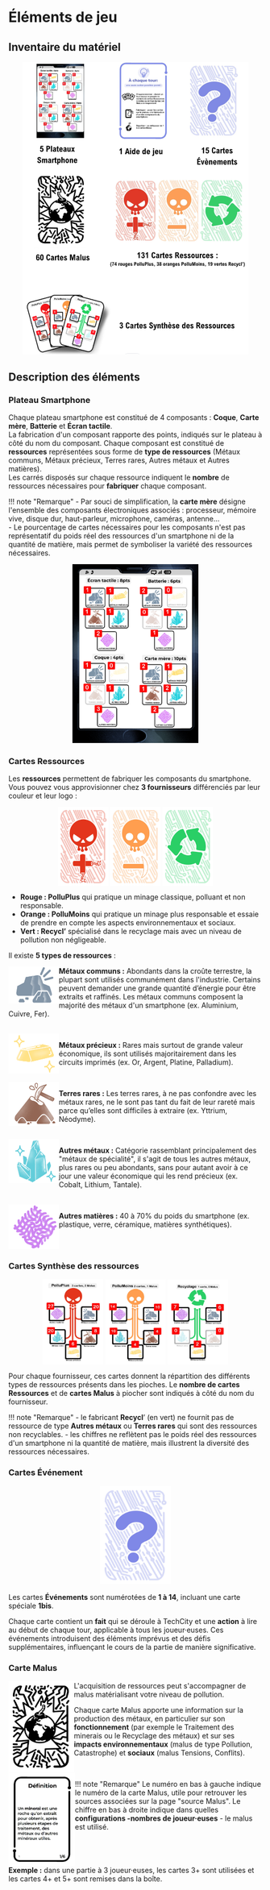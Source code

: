 # Éléments de jeu

## Inventaire du matériel
<center>
    <img alt="InventaireMateriel.png" src="../img/InventaireMateriel.png" width="450" />
</center>

## Description des éléments   

### Plateau Smartphone  

Chaque plateau smartphone est constitué de 4 composants : **Coque**, **Carte mère**, **Batterie** et **Écran tactile**.    
La fabrication d'un composant rapporte des points, indiqués sur le plateau à côté du nom du composant. 
Chaque composant est constitué de **ressources** représentées sous forme de **type de ressources** (Métaux communs, Métaux précieux, Terres rares, Autres métaux et Autres matières).  
Les carrés disposés sur chaque ressource indiquent le **nombre** de ressources nécessaires pour **fabriquer** chaque composant.

!!! note "Remarque"
    - Par souci de simplification, la **carte mère** désigne l'ensemble des composants électroniques associés : processeur, mémoire vive, disque dur, haut-parleur, microphone, caméras, antenne...  
    - Le pourcentage de cartes nécessaires pour les composants n'est pas représentatif du poids réel des ressources d'un smartphone ni de la quantité de matière, mais permet de symboliser la variété des ressources nécessaires.
<center>
<img alt="Plateau.jpeg" src="../img/Plateau.jpeg" width="250"/>
</center>

### Cartes Ressources 
Les **ressources** permettent de fabriquer les composants du smartphone.
Vous pouvez vous approvisionner chez **3 fournisseurs** différenciés par leur couleur et leur logo :    
  <center>
<img alt="cartePlluPlus.jpg" src="../img/cartePlluPlus.jpg" width="100" align="center"/>
<img alt="cartePolluMoins.jpg" src="../img/cartePolluMoins.jpg" width="100" align="center"/>
<img alt="carteRecycl.jpg" src="../img/carteRecycl.jpg" width="100" align="center"/>
</center>

- **Rouge : PolluPlus**
qui pratique un minage classique, polluant et non responsable.
- **Orange : PolluMoins**
qui pratique un minage plus responsable et essaie de prendre en compte les aspects environnementaux et sociaux.      
- **Vert : Recycl’**
spécialisé dans le recyclage mais avec un niveau de pollution non négligeable.  
  
Il existe **5 types de ressources** :  

<img alt="MetalCommun.png" src="../img/MetalCommun.png" width="100" align="left"/>

**Métaux communs :** Abondants dans la croûte terrestre, la plupart sont utilisés communément dans l'industrie. Certains peuvent demander une grande quantité d’énergie pour être extraits et raffinés. Les métaux communs composent la majorité des métaux d'un smartphone (ex. Aluminium, Cuivre, Fer).

<br clear="left"/>

<img alt="MetalPrecieux.png" src="../img/MetalPrecieux.png" width="100" align="left"/>

**Métaux précieux :** Rares mais surtout de grande valeur économique, ils sont utilisés majoritairement dans les circuits imprimés (ex. Or, Argent, Platine, Palladium).

<br clear="left"/>

<img alt="TerreRare.png" src="../img/TerreRare.png" width="100" align="left"/>

**Terres rares :** Les terres rares, à ne pas confondre avec les métaux rares, ne le sont pas tant du fait de leur rareté mais parce qu’elles sont difficiles à extraire (ex. Yttrium, Néodyme).

<br clear="left"/>

<img alt="MetalRare.png" src="../img/MetalRare.png" width="100" align="left"/>

**Autres métaux :** Catégorie rassemblant principalement des "métaux de spécialité", il s'agit de tous les autres métaux, plus rares ou peu abondants, sans pour autant avoir à ce jour une valeur économique qui les rend précieux (ex. Cobalt, Lithium, Tantale).

<br clear="left"/>

<img alt="AutreMateriel.png" src="../img/AutreMateriel.png" width="100" align="left"/>

**Autres matières :** 40 à 70% du poids du smartphone (ex. plastique, verre, céramique, matières synthétiques).

<br clear="left"/>

### Cartes Synthèse des ressources  

<center>
<img alt="carteSynthesePolluPlus.png" src="../img/carteSynthesePolluPlus.png" width="120" align="center"/>
<img alt="carteSynthesePolluMoins.png" src="../img/carteSynthesePolluMoins.png" width="120" align="center"/>
<img alt="carteSyntheseRecycl.png" src="../img/carteSyntheseRecycl.png" width="120" align="center"/>
</center>

Pour chaque fournisseur, ces cartes donnent la répartition des différents types de ressources présents dans les pioches. Le **nombre de cartes Ressources** et de **cartes Malus** à piocher sont indiqués à côté du nom du fournisseur.

!!! note "Remarque"
    - le fabricant **Recycl**’ (en vert) ne fournit pas de ressource de type **Autres métaux** ou **Terres rares** qui sont des ressources non recyclables. 
    - les chiffres ne reflètent pas le poids réel des ressources d'un smartphone ni la quantité de matière, mais illustrent la diversité des ressources nécessaires.

### Cartes Événement
<center>
<img alt="carteEvenement.png" src="../img/carteEvenement.png" width="140"/>
</center>

Les cartes **Événements** sont numérotées de **1 à 14**, incluant une carte spéciale **1bis**. 

Chaque carte contient un **fait** qui se déroule à TechCity et une **action** à lire au début de chaque tour, applicable à tous les joueur·euses. Ces événements introduisent des éléments imprévus et des défis supplémentaires, influençant le cours de la partie de manière significative.

### Carte Malus

<img alt="carteMalusVerso.png" src="../img/carteMalusVerso.png" width="130" align="left"/>

L'acquisition de ressources peut s'accompagner de malus matérialisant votre niveau de pollution.

Chaque carte Malus apporte une information sur la production des métaux, en particulier sur son **fonctionnement** (par exemple le Traitement des minerais ou le Recyclage des métaux) et sur ses **impacts environnementaux** (malus de type Pollution, Catastrophe) et **sociaux** (malus Tensions, Conflits).

<br clear="left"/>

<img alt="carteMalusRecto.png" src="../img/carteMalusRecto.png" width="132" align="left"/>


!!! note "Remarque"
    Le numéro en bas à gauche indique le numéro de la carte Malus, utile pour retrouver les sources associées sur la page "source Malus".
Le chiffre en bas à droite indique dans quelles **configurations -nombres de joueur·euses** - le malus est utilisé.
<br clear="left"/>
**Exemple :** dans une partie à 3 joueur·euses, les cartes 3+ sont utilisées et les cartes 4+ et 5+ sont remises dans la boîte.
